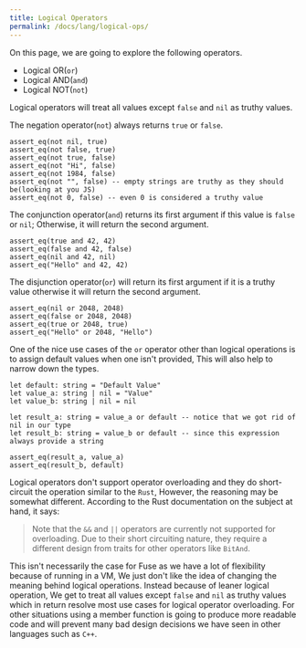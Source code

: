 ```yaml
---
title: Logical Operators
permalink: /docs/lang/logical-ops/
---
```


On this page, we are going to explore the following operators.

  - Logical OR(`or`)
  - Logical AND(`and`)
  - Logical NOT(`not`)

Logical operators will treat all values except `false` and `nil` as truthy values.

The negation operator(`not`) always returns `true` or `false`.

```fuse
assert_eq(not nil, true)
assert_eq(not false, true)
assert_eq(not true, false)
assert_eq(not "Hi", false)
assert_eq(not 1984, false)
assert_eq(not "", false) -- empty strings are truthy as they should be(looking at you JS)
assert_eq(not 0, false) -- even 0 is considered a truthy value
```

The conjunction operator(`and`) returns its first argument if this value is `false` or `nil`; Otherwise, it will return the second argument.

```fuse
assert_eq(true and 42, 42)
assert_eq(false and 42, false)
assert_eq(nil and 42, nil)
assert_eq("Hello" and 42, 42)
```

The disjunction operator(`or`) will return its first argument if it is a truthy value otherwise it will return the second argument.

```fuse
assert_eq(nil or 2048, 2048)
assert_eq(false or 2048, 2048)
assert_eq(true or 2048, true)
assert_eq("Hello" or 2048, "Hello")
```
One of the nice use cases of the `or` operator other than logical operations is to assign default values when one isn't provided, This will also help to narrow down the types.

```fuse
let default: string = "Default Value"
let value_a: string | nil = "Value"
let value_b: string | nil = nil

let result_a: string = value_a or default -- notice that we got rid of nil in our type
let result_b: string = value_b or default -- since this expression always provide a string

assert_eq(result_a, value_a)
assert_eq(result_b, default)
```

Logical operators don't support operator overloading and they do short-circuit the operation similar to the `Rust`, However, the reasoning may be somewhat different. According to the Rust documentation on the subject at hand, it says:

> Note that the `&&` and `||` operators are currently not supported for overloading. Due to their short circuiting nature, they require a different design from traits for other operators like `BitAnd`.

This isn't necessarily the case for Fuse as we have a lot of flexibility because of running in a VM, We just don't like the idea of changing the meaning behind logical operations.
Instead because of leaner logical operation, We get to treat all values except `false` and `nil` as truthy values which in return resolve most use cases for logical operator overloading. For other situations using a member function is going to produce more readable code and will prevent many bad design decisions we have seen in other languages such as `C++`.

